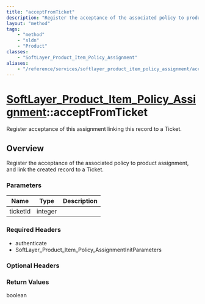 ```yaml
---
title: "acceptFromTicket"
description: "Register the acceptance of the associated policy to product assignment, and link the created record to a Ticket."
layout: "method"
tags:
    - "method"
    - "sldn"
    - "Product"
classes:
    - "SoftLayer_Product_Item_Policy_Assignment"
aliases:
    - "/reference/services/softlayer_product_item_policy_assignment/acceptFromTicket"
---
```

# [SoftLayer_Product_Item_Policy_Assignment](/reference/services/SoftLayer_Product_Item_Policy_Assignment)::acceptFromTicket

Register acceptance of this assignment linking this record to a Ticket.


## Overview 
Register the acceptance of the associated policy to product assignment, and link the created record to a Ticket. 

### Parameters 
|Name | Type | Description |
| --- | --- | --- |
|ticketId| integer| |


### Required Headers
* authenticate
* SoftLayer_Product_Item_Policy_AssignmentInitParameters

### Optional Headers

### Return Values
boolean

